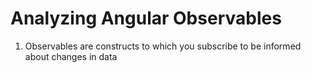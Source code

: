 # Analyzing Angular Observables
01. Observables are constructs to which you subscribe to be informed about changes in data